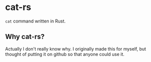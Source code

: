# cat-rs

`cat` command written in Rust.

## Why cat-rs?

Actually I don't really know why.
I originally made this for myself, but thought of putting it on github so that anyone could use it.
